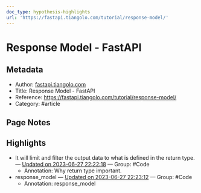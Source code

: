 ```yaml
---
doc_type: hypothesis-highlights
url: 'https://fastapi.tiangolo.com/tutorial/response-model/'
---
```


# Response Model - FastAPI

## Metadata
- Author: [fastapi.tiangolo.com]()
- Title: Response Model - FastAPI
- Reference: https://fastapi.tiangolo.com/tutorial/response-model/
- Category: #article

## Page Notes
## Highlights
- It will limit and filter the output data to what is defined in the return type. — [Updated on 2023-06-27 22:22:18](https://hyp.is/Bb-YehT2Ee6R6W8VciZ5sw/fastapi.tiangolo.com/tutorial/response-model/) — Group: #Code
    - Annotation: Why return type important.
- response_model — [Updated on 2023-06-27 22:23:12](https://hyp.is/JeC8LhT2Ee6zatf-oruCbw/fastapi.tiangolo.com/tutorial/response-model/) — Group: #Code
    - Annotation: response_model



